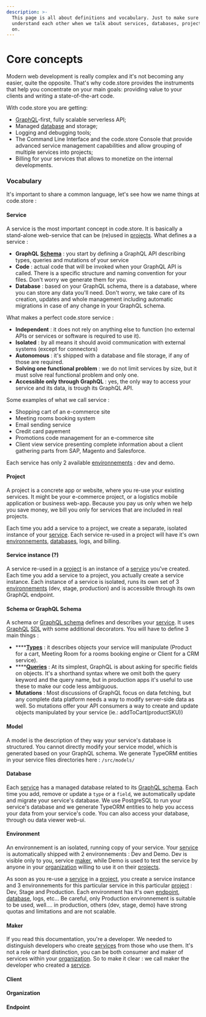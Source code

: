```yaml
---
description: >-
  This page is all about definitions and vocabulary. Just to make sure we
  understand each other when we talk about services, databases, projects, and so
  on.
---
```


# Core concepts

Modern web development is really complex and it's not becoming any easier, quite the opposite. That's why code.store provides the instruments that help you concentrate on your main goals: providing value to your clients and writing a state-of-the-art code.

With code.store you are getting:

* [GraphQL](getting-started.md#schema-or-graphql-schema)-first, fully scalable serverless API;
* Managed [database](getting-started.md#database) and storage;
* Logging and debugging tools;
* The Command Line Interface and the code.store Console that provide advanced service management capabilities and allow grouping of multiple services into projects;
* Billing for your services that allows to monetize on the internal developments.

### Vocabulary

It's important to share a common language, let's see how we name things at code.store :  

#### Service

A service is the most important concept in code.store. It is basically a stand-alone web-service that can be \(re\)used in [projects](getting-started.md#project). What defines a a service : 

* **GraphQL** [**Schema**](getting-started.md#schema-or-graphql-schema) : you start by defining a GraphQL API describing types, queries and mutations of your service
* **Code** : actual code that will be invoked when your GraphQL API is called. There is a specific structure and naming convention for your files. Don't worry we generate them for you.
* **Database** : based on your GraphQL schema, there is a database, where you can store any data you'll need. Don't worry, we take care of its creation, updates and whole management including automatic migrations in case of any change in your GraphQL schema.

What makes a perfect code.store service :

* **Independent** : it does not rely on anything else to function \(no external APIs or services or software is required to use it\).
* **Isolated** : by all means it should avoid communication with external systems \(except for connectors\)
* **Autonomous** : it's shipped with a database and file storage, if any of those are required.
* **Solving one functional problem** : we do not limit services by size, but it must solve real functional problem and only one. 
* **Accessible only through GraphQL**  : yes, the only way to access your service and its data, is trough its GraphQL API. 

Some examples of what we call service : 

* Shopping cart of an e-commerce site
* Meeting rooms booking system  
* Email sending service
* Credit card payement
* Promotions code management for an e-commerce site
* Client view service presenting complete information about a client gathering parts from SAP, Magento and Salesforce.

Each service has only 2 available [environnements](getting-started.md#environment) : dev and demo. 

#### Project

A project is a concrete app or website, where you re-use your existing services. It might be your e-commerce project, or a logistics mobile application or business web-app. Because you pay us only when we help you save money, we bill you only for services that are included in real projects. 

Each time you add a service to a project, we create a separate, isolated instance of your [service](getting-started.md#service). Each service re-used in a project will have it's own [environnements](getting-started.md#environment), [databases](getting-started.md#database), logs, and billing. 

#### Service instance \(?\)

A service re-used in a [project](getting-started.md#project) is an instance of a [service](getting-started.md#service) you've created.  Each time you add a service to a project, you actually create a service instance. Each instance of a service is isolated, runs its own set of 3 [environnements](getting-started.md#environment) \(dev, stage, production\) and is accessible through its own GraphQL endpoint.

#### Schema or GraphQL Schema

A schema or [GraphQL schema](graphql-schemas.md) defines and describes your [service](getting-started.md#service). It uses [GraphQL](https://graphql.org/) [SDL](https://graphql.org/learn/schema/) with some additional decorators. You will have to define 3 main things :

* \*\*\*\*[**Types**](graphql-schemas.md#graphql-types) : it describes objects your service will manipulate \(Product for a cart, Meeting Room for a rooms booking engine or Client for a CRM service\).
* \*\*\*\*[**Queries**](graphql-schemas.md#graphql-queries-execution) : At its simplest, GraphQL is about asking for specific fields on objects. It's a shorthand syntax where we omit both the query keyword and the query name, but in production apps it's useful to use these to make our code less ambiguous. 
* **Mutations** : Most discussions of GraphQL focus on data fetching, but any complete data platform needs a way to modify server-side data as well. So mutations offer your API consumers a way to create and update objects manipulated by your service \(ie.: addToCart\(productSKU\)\)

#### Model

A model is the description of they way your service's database is structured. You cannot directly modify your service model, which is generated based on your GraphQL schema. We generate TypeORM entities in your service files directories here :  `/src/models/`

#### Database

Each [service](getting-started.md#service) has a managed database related to its [GraphQL schema](getting-started.md#schema-or-graphql-schema). Each time you add, remove or update a `type` or a `field`, we automatically update and migrate your service's database. We use PostgreSQL to run your service's database and we generate TypeORM entities to help you access your data from your service's code. You can also access your database, through ou data viewer web-ui.

#### Environment

An environnement is an isolated, running copy of your service. Your [service](getting-started.md#service) is automatically shipped with 2 environnements : Dev and Demo. Dev is visible only to you,  service [maker](getting-started.md#maker), while Demo is used to test the service by anyone in your [organization](getting-started.md#organization) willing to use it on their [projects](getting-started.md#project).

As soon as you re-use a [service](getting-started.md#service) in a [project](getting-started.md#project), you create a service instance and 3 environnements for this particular service in this particular [project](getting-started.md#project) : Dev, Stage and Production.  Each environment has it's own [endpoint](getting-started.md#endpoint), [database](getting-started.md#database), logs, etc... Be careful, only Production environnement is suitable to be used, well.... in production, others \(dev, stage, demo\) have strong quotas and limitations and are not scalable.

#### Maker

If you read this documentation, you're a developer. We needed to distinguish developers who create [services](getting-started.md#service) from those who use them. It's not a role or hard distinction, you can be both consumer and maker of services within your [organization](getting-started.md#organization). So to make it clear : we call maker the developer who created a [service](getting-started.md#service).

#### Client

#### Organization

#### Endpoint







